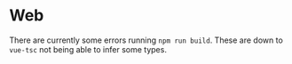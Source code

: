 # Web

There are currently some errors running `npm run build`.
These are down to `vue-tsc` not being able to infer some types.
